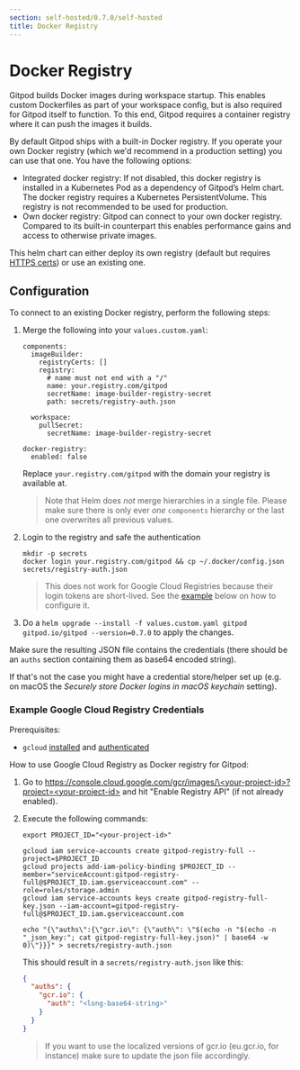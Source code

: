 ```yaml
---
section: self-hosted/0.7.0/self-hosted
title: Docker Registry
---
```


<script context="module">
  export const prerender = true;
</script>

# Docker Registry

Gitpod builds Docker images during workspace startup. This enables custom Dockerfiles as part of your workspace config, but is also required for Gitpod itself to function.
To this end, Gitpod requires a container registry where it can push the images it builds.

By default Gitpod ships with a built-in Docker registry. If you operate your own Docker registry (which we'd recommend in a production setting) you can use that one. You have the following options:

- Integrated docker registry: If not disabled, this docker registry is installed in a Kubernetes Pod as a dependency of Gitpod’s Helm chart.
  The docker registry requires a Kubernetes PersistentVolume. This registry is not recommended to be used for production.
- Own docker registry: Gitpod can connect to your own docker registry. Compared to its built-in counterpart this enables performance gains and access to otherwise private images.

This helm chart can either deploy its own registry (default but requires [HTTPS certs](./configure-ingress)) or use an existing one.

## Configuration

To connect to an existing Docker registry, perform the following steps:

1.  Merge the following into your `values.custom.yaml`:

    ```
    components:
      imageBuilder:
        registryCerts: []
        registry:
          # name must not end with a "/"
          name: your.registry.com/gitpod
          secretName: image-builder-registry-secret
          path: secrets/registry-auth.json

      workspace:
        pullSecret:
          secretName: image-builder-registry-secret

    docker-registry:
      enabled: false
    ```

    Replace `your.registry.com/gitpod` with the domain your registry is available at.

    > Note that Helm does _not_ merge hierarchies in a single file. Please make sure there is only ever _one_ `components` hierarchy or the last one overwrites all previous values.

2.  Login to the registry and safe the authentication

    ```
    mkdir -p secrets
    docker login your.registry.com/gitpod && cp ~/.docker/config.json secrets/registry-auth.json
    ```

    > This does not work for Google Cloud Registries because their login tokens are short-lived. See the [example](#example-google-cloud-registry-credentials) below on how to configure it.

3.  Do a `helm upgrade --install -f values.custom.yaml gitpod gitpod.io/gitpod --version=0.7.0` to apply the changes.

Make sure the resulting JSON file contains the credentials (there should be an `auths` section containing them as base64 encoded string).

If that's not the case you might have a credential store/helper set up (e.g. on macOS the _Securely store Docker logins in macOS keychain_ setting).

### Example Google Cloud Registry Credentials

Prerequisites:

- `gcloud` [installed](https://cloud.google.com/sdk/docs/quickstart) and [authenticated](https://cloud.google.com/sdk/gcloud/reference/auth/login)

How to use Google Cloud Registry as Docker registry for Gitpod:

1.  Go to [https://console.cloud.google.com/gcr/images/\<your-project-id\>?project=\<your-project-id\>](https://console.cloud.google.com/gcr/images/<your-project-id>?project=<your-project-id>) and hit "Enable Registry API" (if not already enabled).

1.  Execute the following commands:

    ```
    export PROJECT_ID="<your-project-id>"

    gcloud iam service-accounts create gitpod-registry-full --project=$PROJECT_ID
    gcloud projects add-iam-policy-binding $PROJECT_ID --member="serviceAccount:gitpod-registry-full@$PROJECT_ID.iam.gserviceaccount.com" --role=roles/storage.admin
    gcloud iam service-accounts keys create gitpod-registry-full-key.json --iam-account=gitpod-registry-full@$PROJECT_ID.iam.gserviceaccount.com

    echo "{\"auths\":{\"gcr.io\": {\"auth\": \"$(echo -n "$(echo -n "_json_key:"; cat gitpod-registry-full-key.json)" | base64 -w 0)\"}}}" > secrets/registry-auth.json
    ```

    This should result in a `secrets/registry-auth.json` like this:

    ```json
    {
      "auths": {
        "gcr.io": {
          "auth": "<long-base64-string>"
        }
      }
    }
    ```

    > If you want to use the localized versions of gcr.io (eu.gcr.io, for instance) make sure to update the json file accordingly.
